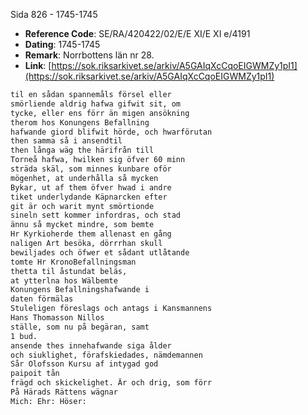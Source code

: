 Sida 826 - 1745-1745

- **Reference Code**: SE/RA/420422/02/E/E XI/E XI e/4191
- **Dating**: 1745-1745
- **Remark**: Norrbottens län nr 28.
- **Link**: [https://sok.riksarkivet.se/arkiv/A5GAIqXcCqoEIGWMZy1pI1](https://sok.riksarkivet.se/arkiv/A5GAIqXcCqoEIGWMZy1pI1)

```txt linenums="1"
til en sådan spannemåls försel eller
smörliende aldrig hafwa gifwit sit, om
tycke, eller ens förr än migen ansökning
therom hos Konungens Befallning
hafwande giord blifwit hörde, och hwarförutan
then samma så i ansendtil
then långa wäg the härifrån till
Torneå hafwa, hwilken sig öfver 60 minn
sträda skäl, som minnes kunbare oför
mögenhet, at underhålla så mycken
Bykar, ut af them öfver hwad i andre
tiket underlydande Käpnarcken efter
git är och warit mynt smörtionde
sineln sett kommer infordras, och stad
ännu så mycket mindre, som bemte
Hr Kyrkioherde them allenast en gång
naligen Art besöka, dörrrhan skull
bewiljades och öfwer et sådant utlåtande
tomte Hr KronoBefallningsman
thetta til åstundat beläs,
at ytterlna hos Wälbemte
Konungens Befallningshafwande i
daten förmälas
Stuleligen föreslags och antags i Kansmannens
Hans Thomasson Nillos
ställe, som nu på begäran, samt
1 bud.
ansende thes innehafwande siga ålder
och siuklighet, förafskiedades, nämdemannen
Sår Olofsson Kursu af intygad god
paipoit tån
frägd och skickelighet. Är och drig, som förr
På Härads Rättens wägnar
Mich: Ehr: Höser:
```
